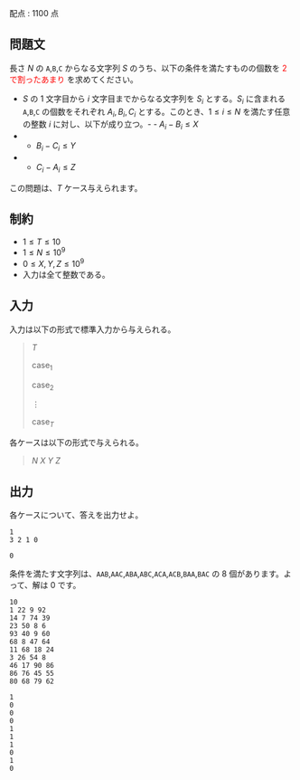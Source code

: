 配点 : $1100$ 点

## 問題文

長さ $N$ の `A`,`B`,`C` からなる文字列 $S$ のうち、以下の条件を満たすものの個数を <font color="red">$2$ で割ったあまり</font> を求めてください。

- $S$ の $1$ 文字目から $i$ 文字目までからなる文字列を $S_i$ とする。$S_i$ に含まれる `A`,`B`,`C` の個数をそれぞれ $A_i,B_i,C_i$ とする。このとき、$1 \le i \le N$ を満たす任意の整数 $i$ に対し、以下が成り立つ。-   - $A_i-B_i \le X$
-   - $B_i-C_i \le Y$
-   - $C_i-A_i \le Z$

この問題は、$T$ ケース与えられます。

## 制約

- $1 \le T \le 10$
- $1 \le N \le 10^9$
- $0 \le X,Y,Z \le 10^9$
- 入力は全て整数である。

## 入力

入力は以下の形式で標準入力から与えられる。

> $T$
> 
> $\mathrm{case}_1$
> 
> $\mathrm{case}_2$
> 
> $\vdots$
> 
> $\mathrm{case}_T$

各ケースは以下の形式で与えられる。

> $N$ $X$ $Y$ $Z$

## 出力

各ケースについて、答えを出力せよ。

```input1
1
3 2 1 0
```

```output1
0
```

条件を満たす文字列は、`AAB`,`AAC`,`ABA`,`ABC`,`ACA`,`ACB`,`BAA`,`BAC` の $8$ 個があります。よって、解は $0$ です。

```input2
10
1 22 9 92
14 7 74 39
23 50 8 6
93 40 9 60
68 8 47 64
11 68 18 24
3 26 54 8
46 17 90 86
86 76 45 55
80 68 79 62
```

```output2
1
0
0
0
1
1
1
0
1
0
```